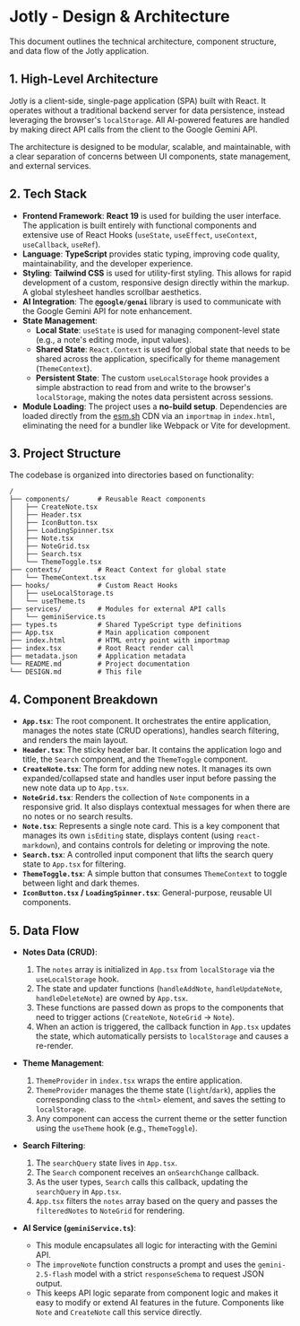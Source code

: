 
# Jotly - Design & Architecture

This document outlines the technical architecture, component structure, and data flow of the Jotly application.

## 1. High-Level Architecture

Jotly is a client-side, single-page application (SPA) built with React. It operates without a traditional backend server for data persistence, instead leveraging the browser's `localStorage`. All AI-powered features are handled by making direct API calls from the client to the Google Gemini API.

The architecture is designed to be modular, scalable, and maintainable, with a clear separation of concerns between UI components, state management, and external services.

## 2. Tech Stack

- **Frontend Framework**: **React 19** is used for building the user interface. The application is built entirely with functional components and extensive use of React Hooks (`useState`, `useEffect`, `useContext`, `useCallback`, `useRef`).
- **Language**: **TypeScript** provides static typing, improving code quality, maintainability, and the developer experience.
- **Styling**: **Tailwind CSS** is used for utility-first styling. This allows for rapid development of a custom, responsive design directly within the markup. A global stylesheet handles scrollbar aesthetics.
- **AI Integration**: The **`@google/genai`** library is used to communicate with the Google Gemini API for note enhancement.
- **State Management**:
    - **Local State**: `useState` is used for managing component-level state (e.g., a note's editing mode, input values).
    - **Shared State**: `React.Context` is used for global state that needs to be shared across the application, specifically for theme management (`ThemeContext`).
    - **Persistent State**: The custom `useLocalStorage` hook provides a simple abstraction to read from and write to the browser's `localStorage`, making the notes data persistent across sessions.
- **Module Loading**: The project uses a **no-build setup**. Dependencies are loaded directly from the [esm.sh](https://esm.sh/) CDN via an `importmap` in `index.html`, eliminating the need for a bundler like Webpack or Vite for development.

## 3. Project Structure

The codebase is organized into directories based on functionality:

```
/
├── components/       # Reusable React components
│   ├── CreateNote.tsx
│   ├── Header.tsx
│   ├── IconButton.tsx
│   ├── LoadingSpinner.tsx
│   ├── Note.tsx
│   ├── NoteGrid.tsx
│   ├── Search.tsx
│   └── ThemeToggle.tsx
├── contexts/         # React Context for global state
│   └── ThemeContext.tsx
├── hooks/            # Custom React Hooks
│   ├── useLocalStorage.ts
│   └── useTheme.ts
├── services/         # Modules for external API calls
│   └── geminiService.ts
├── types.ts          # Shared TypeScript type definitions
├── App.tsx           # Main application component
├── index.html        # HTML entry point with importmap
├── index.tsx         # Root React render call
├── metadata.json     # Application metadata
└── README.md         # Project documentation
└── DESIGN.md         # This file
```

## 4. Component Breakdown

- **`App.tsx`**: The root component. It orchestrates the entire application, manages the notes state (CRUD operations), handles search filtering, and renders the main layout.
- **`Header.tsx`**: The sticky header bar. It contains the application logo and title, the `Search` component, and the `ThemeToggle` component.
- **`CreateNote.tsx`**: The form for adding new notes. It manages its own expanded/collapsed state and handles user input before passing the new note data up to `App.tsx`.
- **`NoteGrid.tsx`**: Renders the collection of `Note` components in a responsive grid. It also displays contextual messages for when there are no notes or no search results.
- **`Note.tsx`**: Represents a single note card. This is a key component that manages its own `isEditing` state, displays content (using `react-markdown`), and contains controls for deleting or improving the note.
- **`Search.tsx`**: A controlled input component that lifts the search query state to `App.tsx` for filtering.
- **`ThemeToggle.tsx`**: A simple button that consumes `ThemeContext` to toggle between light and dark themes.
- **`IconButton.tsx` / `LoadingSpinner.tsx`**: General-purpose, reusable UI components.

## 5. Data Flow

- **Notes Data (CRUD)**:
    1. The `notes` array is initialized in `App.tsx` from `localStorage` via the `useLocalStorage` hook.
    2. The state and updater functions (`handleAddNote`, `handleUpdateNote`, `handleDeleteNote`) are owned by `App.tsx`.
    3. These functions are passed down as props to the components that need to trigger actions (`CreateNote`, `NoteGrid` -> `Note`).
    4. When an action is triggered, the callback function in `App.tsx` updates the state, which automatically persists to `localStorage` and causes a re-render.

- **Theme Management**:
    1. `ThemeProvider` in `index.tsx` wraps the entire application.
    2. `ThemeProvider` manages the theme state (`light`/`dark`), applies the corresponding class to the `<html>` element, and saves the setting to `localStorage`.
    3. Any component can access the current theme or the setter function using the `useTheme` hook (e.g., `ThemeToggle`).

- **Search Filtering**:
    1. The `searchQuery` state lives in `App.tsx`.
    2. The `Search` component receives an `onSearchChange` callback.
    3. As the user types, `Search` calls this callback, updating the `searchQuery` in `App.tsx`.
    4. `App.tsx` filters the `notes` array based on the query and passes the `filteredNotes` to `NoteGrid` for rendering.

- **AI Service (`geminiService.ts`)**:
    - This module encapsulates all logic for interacting with the Gemini API.
    - The `improveNote` function constructs a prompt and uses the `gemini-2.5-flash` model with a strict `responseSchema` to request JSON output.
    - This keeps API logic separate from component logic and makes it easy to modify or extend AI features in the future. Components like `Note` and `CreateNote` call this service directly.
